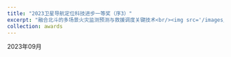 ```yaml
---
title: "2023卫星导航定位科技进步一等奖（序3）"
excerpt: "融合北斗的多场景火灾监测预测与救援调度关键技术<br/><img src='/images/foo-bar-identity-th.jpg'>"
collection: awards
---
```


2023年09月
